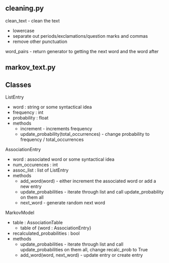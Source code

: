 

## cleaning.py

clean_text - clean the text
 - lowercase
 - separate out periods/exclamations/question marks and commas
 - remove other punctuation

word_pairs - return generator to getting the next word and the word after

## markov_text.py

## Classes

ListEntry
 - word : string or some syntactical idea
 - frequency : int
 - probability : float
 - methods
    - increment - increments frequency
    - update_probability(total_occurrences) - change probability to frequency / total_occurrences

AssociationEntry
 - word : associated word or some syntactical idea 
 - num_occurences : int
 - assoc_list : list of ListEntry
 - methods
    - add_word(word) - either increment the associated word or add a new entry
    - update_probabilities - iterate through list and call update_probability on them all
    - next_word - generate random next word

MarkovModel
 - table : AssociationTable
    - table of {word : AssociationEntry}
 - recalculated_probabilities : bool
 - methods
    - update_probabilities - iterate through list and call update_probabilities on them all, change recalc_prob to True
    - add_word(word, next_word) - update entry or create entry

